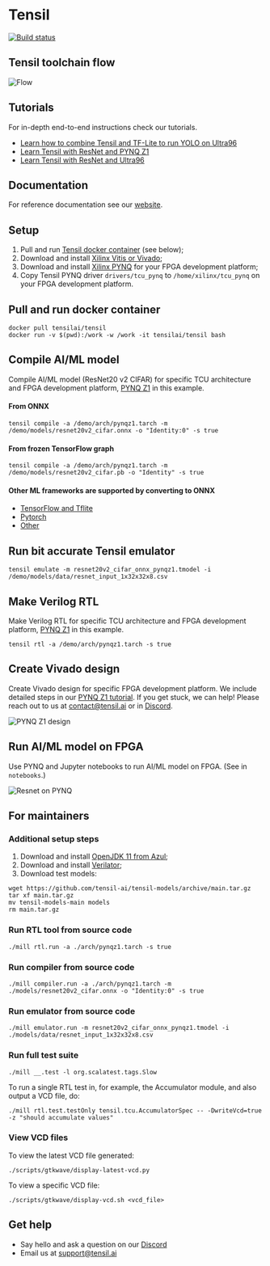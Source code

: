 Tensil
==========================

[![Build status](https://badge.buildkite.com/11c53cfb0931de5a89dfece9634fe3a5f5cefc9525e1162e1a.svg?branch=main)](https://buildkite.com/tensil/tensil)

## Tensil toolchain flow

![Flow](https://s3.us-west-1.amazonaws.com/downloads.tensil.ai/doc/flow.png)

## Tutorials

For in-depth end-to-end instructions check our tutorials.

- [Learn how to combine Tensil and TF-Lite to run YOLO on Ultra96](https://www.tensil.ai/docs/tutorials/yolo-ultra96v2/)
- [Learn Tensil with ResNet and PYNQ Z1](https://www.tensil.ai/docs/tutorials/resnet20-pynqz1/)
- [Learn Tensil with ResNet and Ultra96](https://www.tensil.ai/docs/tutorials/resnet20-ultra96v2/)

## Documentation

For reference documentation see our [website](https://www.tensil.ai/docs/).

## Setup

1. Pull and run [Tensil docker container](https://hub.docker.com/r/tensilai/tensil) (see below);
2. Download and install [Xilinx Vitis or Vivado](https://www.xilinx.com/support/download.html);
3. Download and install [Xilinx PYNQ](http://www.pynq.io/board.html) for your FPGA development platform;
4. Copy Tensil PYNQ driver `drivers/tcu_pynq` to `/home/xilinx/tcu_pynq` on your FPGA development platform.

## Pull and run docker container

```
docker pull tensilai/tensil
docker run -v $(pwd):/work -w /work -it tensilai/tensil bash
```

## Compile AI/ML model

Compile AI/ML model (ResNet20 v2 CIFAR) for specific TCU architecture and FPGA development platform, [PYNQ Z1](https://digilent.com/shop/pynq-z1-python-productivity-for-zynq-7000-arm-fpga-soc/) in this example.

#### From ONNX

```
tensil compile -a /demo/arch/pynqz1.tarch -m /demo/models/resnet20v2_cifar.onnx -o "Identity:0" -s true
```

#### From frozen TensorFlow graph

```
tensil compile -a /demo/arch/pynqz1.tarch -m /demo/models/resnet20v2_cifar.pb -o "Identity" -s true
```

#### Other ML frameworks are supported by converting to ONNX

- [TensorFlow and Tflite](https://github.com/onnx/tensorflow-onnx/blob/master/README.md)
- [Pytorch](https://pytorch.org/docs/stable/onnx.html)
- [Other](https://onnx.ai/supported-tools.html)

## Run bit accurate Tensil emulator

```
tensil emulate -m resnet20v2_cifar_onnx_pynqz1.tmodel -i /demo/models/data/resnet_input_1x32x32x8.csv
```

## Make Verilog RTL

Make Verilog RTL for specific TCU architecture and FPGA development platform, [PYNQ Z1](https://digilent.com/shop/pynq-z1-python-productivity-for-zynq-7000-arm-fpga-soc/) in this example.

```
tensil rtl -a /demo/arch/pynqz1.tarch -s true
```

## Create Vivado design

Create Vivado design for specific FPGA development platform. We include detailed steps in our [PYNQ Z1 tutorial](https://www.tensil.ai/docs/tutorials/resnet20-pynqz1/). If you get stuck, we can help! Please reach out to us at [contact@tensil.ai](mailto:contact@tensil.ai) or in [Discord](https://discord.gg/TSw34H3PXr).

![PYNQ Z1 design](https://s3.us-west-1.amazonaws.com/downloads.tensil.ai/doc/pynqz1_design.png)

## Run AI/ML model on FPGA

Use PYNQ and Jupyter notebooks to run AI/ML model on FPGA. (See in `notebooks`.)

![Resnet on PYNQ](https://s3.us-west-1.amazonaws.com/downloads.tensil.ai/doc/resnet20_on_pynq.png)

## For maintainers

### Additional setup steps

1. Download and install [OpenJDK 11 from Azul](https://www.azul.com/downloads/?version=java-11-lts&package=jdk);
2. Download and install [Verilator](https://verilator.org/guide/latest/install.html);
3. Download test models:

```
wget https://github.com/tensil-ai/tensil-models/archive/main.tar.gz
tar xf main.tar.gz
mv tensil-models-main models
rm main.tar.gz
```

### Run RTL tool from source code

```
./mill rtl.run -a ./arch/pynqz1.tarch -s true
```

### Run compiler from source code

```
./mill compiler.run -a ./arch/pynqz1.tarch -m ./models/resnet20v2_cifar.onnx -o "Identity:0" -s true
```

### Run emulator from source code

```
./mill emulator.run -m resnet20v2_cifar_onnx_pynqz1.tmodel -i ./models/data/resnet_input_1x32x32x8.csv
```

### Run full test suite

```
./mill __.test -l org.scalatest.tags.Slow
```

To run a single RTL test in, for example, the Accumulator module, and also output a VCD file, do:

```
./mill rtl.test.testOnly tensil.tcu.AccumulatorSpec -- -DwriteVcd=true -z "should accumulate values"
```

### View VCD files

To view the latest VCD file generated:

```
./scripts/gtkwave/display-latest-vcd.py
```

To view a specific VCD file:

```
./scripts/gtkwave/display-vcd.sh <vcd_file>
```

## Get help

- Say hello and ask a question on our [Discord](https://discord.gg/TSw34H3PXr)
- Email us at [support@tensil.ai](mailto:support@tensil.ai)
